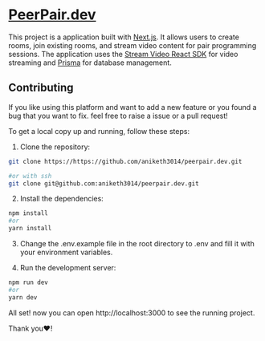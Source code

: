 # [PeerPair.dev](https://peerpair-dev.vercel.app)

This project is a application built with [Next.js](https://nextjs.org/). It allows users to create rooms, join existing rooms, and stream video content for pair programming sessions. The application uses the [Stream Video React SDK](https://getstream.io/) for video streaming and [Prisma](https://www.prisma.io/) for database management.

## Contributing

If you like using this platform and want to add a new feature or you found a bug that you want to fix. feel free to raise a issue or a pull request!

To get a local copy up and running, follow these steps:

1. Clone the repository:

```bash
git clone https://https://github.com/aniketh3014/peerpair.dev.git

#or with ssh
git clone git@github.com:aniketh3014/peerpair.dev.git
```

2. Install the dependencies:

```bash
npm install
#or 
yarn install
```

3. Change the .env.example file in the root directory to .env and fill it with your environment variables.

4. Run the development server:

```bash
npm run dev
#or 
yarn dev
```

All set! now you can open http://localhost:3000 to see the running project.

Thank you❤️!